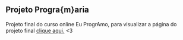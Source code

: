 ## Projeto Progra{m}aria

Projeto final do curso online Eu ProgrAmo, 
para visualizar a página do projeto final [clique aqui.](https://danielleoms.github.io/PrograMaria/) <3
